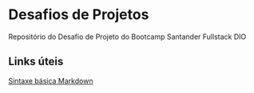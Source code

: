 # Desafios de Projetos

Repositório do Desafio de Projeto do Bootcamp Santander Fullstack DIO

## Links úteis
[Sintaxe básica Markdown](https://www.markdownguide.org/getting-started/)
